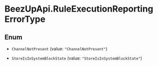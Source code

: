 # BeezUpApi.RuleExecutionReportingErrorType

## Enum


* `ChannelNotPresent` (value: `"ChannelNotPresent"`)

* `StoreIsInSystemBlockState` (value: `"StoreIsInSystemBlockState"`)


